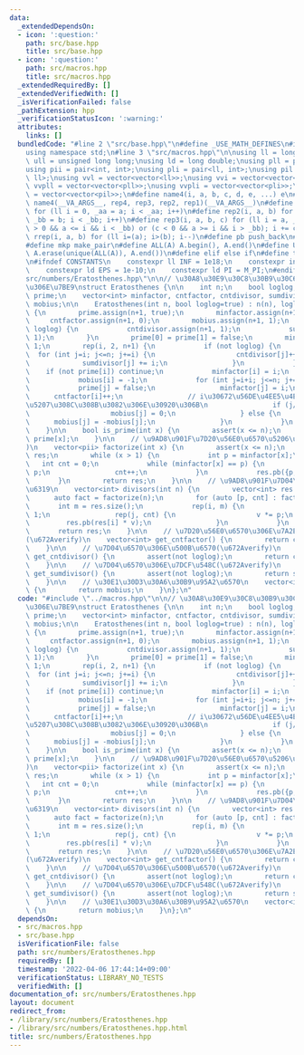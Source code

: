 ```yaml
---
data:
  _extendedDependsOn:
  - icon: ':question:'
    path: src/base.hpp
    title: src/base.hpp
  - icon: ':question:'
    path: src/macros.hpp
    title: src/macros.hpp
  _extendedRequiredBy: []
  _extendedVerifiedWith: []
  _isVerificationFailed: false
  _pathExtension: hpp
  _verificationStatusIcon: ':warning:'
  attributes:
    links: []
  bundledCode: "#line 2 \"src/base.hpp\"\n#define _USE_MATH_DEFINES\n#include <bits/stdc++.h>\n\
    using namespace std;\n#line 3 \"src/macros.hpp\"\n\nusing ll = long long;\nusing\
    \ ull = unsigned long long;\nusing ld = long double;\nusing pll = pair<ll, ll>;\n\
    using pii = pair<int, int>;\nusing pli = pair<ll, int>;\nusing pil = pair<int,\
    \ ll>;\nusing vvl = vector<vector<ll>>;\nusing vvi = vector<vector<int>>;\nusing\
    \ vvpll = vector<vector<pll>>;\nusing vvpli = vector<vector<pli>>;\nusing vvpil\
    \ = vector<vector<pil>>;\n#define name4(i, a, b, c, d, e, ...) e\n#define rep(...)\
    \ name4(__VA_ARGS__, rep4, rep3, rep2, rep1)(__VA_ARGS__)\n#define rep1(i, a)\
    \ for (ll i = 0, _aa = a; i < _aa; i++)\n#define rep2(i, a, b) for (ll i = a,\
    \ _bb = b; i < _bb; i++)\n#define rep3(i, a, b, c) for (ll i = a, _bb = b; (c\
    \ > 0 && a <= i && i < _bb) or (c < 0 && a >= i && i > _bb); i += c)\n#define\
    \ rrep(i, a, b) for (ll i=(a); i>(b); i--)\n#define pb push_back\n#define eb emplace_back\n\
    #define mkp make_pair\n#define ALL(A) A.begin(), A.end()\n#define UNIQUE(A) sort(ALL(A)),\
    \ A.erase(unique(ALL(A)), A.end())\n#define elif else if\n#define tostr to_string\n\
    \n#ifndef CONSTANTS\n    constexpr ll INF = 1e18;\n    constexpr int MOD = 1000000007;\n\
    \    constexpr ld EPS = 1e-10;\n    constexpr ld PI = M_PI;\n#endif\n#line 2 \"\
    src/numbers/Eratosthenes.hpp\"\n\n// \u30A8\u30E9\u30C8\u30B9\u30C6\u30CD\u30B9\
    \u306E\u7BE9\nstruct Eratosthenes {\n\n    int n;\n    bool loglog;\n    vector<bool>\
    \ prime;\n    vector<int> minfactor, cntfactor, cntdivisor, sumdivisor;\n    vector<int>\
    \ mobius;\n\n    Eratosthenes(int n, bool loglog=true) : n(n), loglog(loglog)\
    \ {\n        prime.assign(n+1, true);\n        minfactor.assign(n+1, 0);\n   \
    \     cntfactor.assign(n+1, 0);\n        mobius.assign(n+1, 1);\n        if (not\
    \ loglog) {\n            cntdivisor.assign(n+1, 1);\n            sumdivisor.assign(n+1,\
    \ 1);\n        }\n        prime[0] = prime[1] = false;\n        minfactor[1] =\
    \ 1;\n        rep(i, 2, n+1) {\n            if (not loglog) {\n              \
    \  for (int j=i; j<=n; j+=i) {\n                    cntdivisor[j]++;\n       \
    \             sumdivisor[j] += i;\n                }\n            }\n        \
    \    if (not prime[i]) continue;\n            minfactor[i] = i;\n            cntfactor[i]++;\n\
    \            mobius[i] = -1;\n            for (int j=i+i; j<=n; j+=i) {\n    \
    \            prime[j] = false;\n                minfactor[j] = i;\n          \
    \      cntfactor[i]++;\n                // i\u30672\u56DE\u4EE5\u4E0A\u5272\u308A\
    \u5207\u308C\u308B\u3082\u306E\u30920\u306B\n                if (j/i%i == 0) {\n\
    \                    mobius[j] = 0;\n                } else {\n              \
    \      mobius[j] = -mobius[j];\n                }\n            }\n        }\n\
    \    }\n\n    bool is_prime(int x) {\n        assert(x <= n);\n        return\
    \ prime[x];\n    }\n\n    // \u9AD8\u901F\u7D20\u56E0\u6570\u5206\u89E3(osa_k\u6CD5\
    )\n    vector<pii> factorize(int x) {\n        assert(x <= n);\n        vector<pii>\
    \ res;\n        while (x > 1) {\n            int p = minfactor[x];\n         \
    \   int cnt = 0;\n            while (minfactor[x] == p) {\n                x /=\
    \ p;\n                cnt++;\n            }\n            res.pb({p, cnt});\n \
    \       }\n        return res;\n    }\n\n    // \u9AD8\u901F\u7D04\u6570\u5217\
    \u6319\n    vector<int> divisors(int n) {\n        vector<int> res = {1};\n  \
    \      auto fact = factorize(n);\n        for (auto [p, cnt] : fact) {\n     \
    \       int m = res.size();\n            rep(i, m) {\n                int v =\
    \ 1;\n                rep(j, cnt) {\n                    v *= p;\n           \
    \         res.pb(res[i] * v);\n                }\n            }\n        }\n \
    \       return res;\n    }\n\n    // \u7D20\u56E0\u6570\u306E\u7A2E\u985E\u6570\
    (\u672Averify)\n    vector<int> get_cntfactor() {\n        return cntfactor;\n\
    \    }\n\n    // \u7D04\u6570\u306E\u500B\u6570(\u672Averify)\n    vector<int>\
    \ get_cntdivisor() {\n        assert(not loglog);\n        return cntdivisor;\n\
    \    }\n\n    // \u7D04\u6570\u306E\u7DCF\u548C(\u672Averify)\n    vector<int>\
    \ get_sumdivisor() {\n        assert(not loglog);\n        return sumdivisor;\n\
    \    }\n\n    // \u30E1\u30D3\u30A6\u30B9\u95A2\u6570\n    vector<int> get_mobius()\
    \ {\n        return mobius;\n    }\n};\n"
  code: "#include \"../macros.hpp\"\n\n// \u30A8\u30E9\u30C8\u30B9\u30C6\u30CD\u30B9\
    \u306E\u7BE9\nstruct Eratosthenes {\n\n    int n;\n    bool loglog;\n    vector<bool>\
    \ prime;\n    vector<int> minfactor, cntfactor, cntdivisor, sumdivisor;\n    vector<int>\
    \ mobius;\n\n    Eratosthenes(int n, bool loglog=true) : n(n), loglog(loglog)\
    \ {\n        prime.assign(n+1, true);\n        minfactor.assign(n+1, 0);\n   \
    \     cntfactor.assign(n+1, 0);\n        mobius.assign(n+1, 1);\n        if (not\
    \ loglog) {\n            cntdivisor.assign(n+1, 1);\n            sumdivisor.assign(n+1,\
    \ 1);\n        }\n        prime[0] = prime[1] = false;\n        minfactor[1] =\
    \ 1;\n        rep(i, 2, n+1) {\n            if (not loglog) {\n              \
    \  for (int j=i; j<=n; j+=i) {\n                    cntdivisor[j]++;\n       \
    \             sumdivisor[j] += i;\n                }\n            }\n        \
    \    if (not prime[i]) continue;\n            minfactor[i] = i;\n            cntfactor[i]++;\n\
    \            mobius[i] = -1;\n            for (int j=i+i; j<=n; j+=i) {\n    \
    \            prime[j] = false;\n                minfactor[j] = i;\n          \
    \      cntfactor[i]++;\n                // i\u30672\u56DE\u4EE5\u4E0A\u5272\u308A\
    \u5207\u308C\u308B\u3082\u306E\u30920\u306B\n                if (j/i%i == 0) {\n\
    \                    mobius[j] = 0;\n                } else {\n              \
    \      mobius[j] = -mobius[j];\n                }\n            }\n        }\n\
    \    }\n\n    bool is_prime(int x) {\n        assert(x <= n);\n        return\
    \ prime[x];\n    }\n\n    // \u9AD8\u901F\u7D20\u56E0\u6570\u5206\u89E3(osa_k\u6CD5\
    )\n    vector<pii> factorize(int x) {\n        assert(x <= n);\n        vector<pii>\
    \ res;\n        while (x > 1) {\n            int p = minfactor[x];\n         \
    \   int cnt = 0;\n            while (minfactor[x] == p) {\n                x /=\
    \ p;\n                cnt++;\n            }\n            res.pb({p, cnt});\n \
    \       }\n        return res;\n    }\n\n    // \u9AD8\u901F\u7D04\u6570\u5217\
    \u6319\n    vector<int> divisors(int n) {\n        vector<int> res = {1};\n  \
    \      auto fact = factorize(n);\n        for (auto [p, cnt] : fact) {\n     \
    \       int m = res.size();\n            rep(i, m) {\n                int v =\
    \ 1;\n                rep(j, cnt) {\n                    v *= p;\n           \
    \         res.pb(res[i] * v);\n                }\n            }\n        }\n \
    \       return res;\n    }\n\n    // \u7D20\u56E0\u6570\u306E\u7A2E\u985E\u6570\
    (\u672Averify)\n    vector<int> get_cntfactor() {\n        return cntfactor;\n\
    \    }\n\n    // \u7D04\u6570\u306E\u500B\u6570(\u672Averify)\n    vector<int>\
    \ get_cntdivisor() {\n        assert(not loglog);\n        return cntdivisor;\n\
    \    }\n\n    // \u7D04\u6570\u306E\u7DCF\u548C(\u672Averify)\n    vector<int>\
    \ get_sumdivisor() {\n        assert(not loglog);\n        return sumdivisor;\n\
    \    }\n\n    // \u30E1\u30D3\u30A6\u30B9\u95A2\u6570\n    vector<int> get_mobius()\
    \ {\n        return mobius;\n    }\n};\n"
  dependsOn:
  - src/macros.hpp
  - src/base.hpp
  isVerificationFile: false
  path: src/numbers/Eratosthenes.hpp
  requiredBy: []
  timestamp: '2022-04-06 17:44:14+09:00'
  verificationStatus: LIBRARY_NO_TESTS
  verifiedWith: []
documentation_of: src/numbers/Eratosthenes.hpp
layout: document
redirect_from:
- /library/src/numbers/Eratosthenes.hpp
- /library/src/numbers/Eratosthenes.hpp.html
title: src/numbers/Eratosthenes.hpp
---
```

